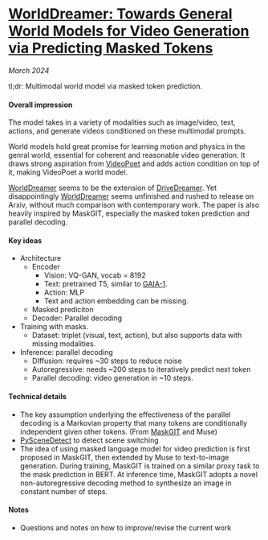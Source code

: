 # [WorldDreamer: Towards General World Models for Video Generation via Predicting Masked Tokens](https://arxiv.org/abs/2401.09985)

_March 2024_

tl;dr: Multimodal world model via masked token prediction.

#### Overall impression
The model takes in a variety of modalities such as image/video, text, actions, and generate videos conditioned on these multimodal prompts.

World models hold great promise for learning motion and physics in the genral world, essential for coherent and reasonable video generation. It draws strong aspiration from [VideoPoet](video_poet.md) and adds action condition on top of it, making VideoPoet a world model.

[WorldDreamer](world_dreamer.md) seems to be the extension of [DriveDreamer](drive_dreamer.md). Yet disappointingly [WorldDreamer](world_dreamer.md) seems unfinished and rushed to release on Arxiv, without much comparison with contemporary work. The paper is also heavily inspired by MaskGIT, especially the masked token prediction and parallel decoding.

#### Key ideas
- Architecture
	- Encoder
		- Vision: VQ-GAN, vocab = 8192
		- Text: pretrained T5, similar to [GAIA-1](gaia_1.md).
		- Action: MLP
		- Text and action embedding can be missing.
	- Masked prediciton
	- Decoder: Parallel decoding
- Training with masks.
	- Dataset: triplet (visual, text, action), but also supports data with missing modalities.
- Inference: parallel decoding
	- DIffusion: requires ~30 steps to reduce noise
	- Autoregressive: needs ~200 steps to iteratively predict next token
	- Parallel decoding: video generation in ~10 steps.


#### Technical details
- The key assumption underlying the effectiveness of the parallel decoding is a Markovian
property that many tokens are conditionally independent given other tokens. (From [MaskGIT](https://masked-generative-image-transformer.github.io/) and Muse)
- [PySceneDetect](https://github.com/Breakthrough/PySceneDetect) to detect scene switching
- The idea of using masked language model for video prediction is first proposed in MaskGIT, then extended by Muse to text-to-image generation. During training, MaskGIT is trained on a similar proxy task to the mask prediction in BERT. At inference time, MaskGIT adopts a novel non-autoregressive decoding method to synthesize an image in constant number of steps.

#### Notes
- Questions and notes on how to improve/revise the current work

